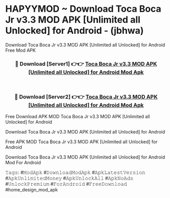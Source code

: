 # HAPYYMOD ~ Download Toca Boca Jr v3.3 MOD APK [Unlimited all Unlocked] for Android - (jbhwa)
Download Toca Boca Jr v3.3 MOD APK [Unlimited all Unlocked] for Android Free Mod APK

<div align="center">
<h3>🔴 Download [Server1] 👉👉 <a href="https://apk-comot.site?title=Toca_Boca_Jr_v3.3_MOD_APK_[Unlimited_all_Unlocked]_for_Android">Toca Boca Jr v3.3 MOD APK [Unlimited all Unlocked] for Android Mod Apk</a></h3><br>

<h3>🔴 Download [Server2] 👉👉 <a href="https://apk-comot.site?title=Toca_Boca_Jr_v3.3_MOD_APK_[Unlimited_all_Unlocked]_for_Android">Toca Boca Jr v3.3 MOD APK [Unlimited all Unlocked] for Android Mod Apk</a></h3>
</div>


Free Download APK MOD Toca Boca Jr v3.3 MOD APK [Unlimited all Unlocked] for Android

Download Toca Boca Jr v3.3 MOD APK [Unlimited all Unlocked] for Android 

Free APK MOD Toca Boca Jr v3.3 MOD APK [Unlimited all Unlocked] for Android 

Download Toca Boca Jr v3.3 MOD APK [Unlimited all Unlocked] for Android Mod For Android

𝚃𝚊𝚐𝚜: #𝙼𝚘𝚍𝙰𝚙𝚔 #𝙳𝚘𝚠𝚗𝚕𝚘𝚊𝚍𝙼𝚘𝚍𝙰𝚙𝚔 #𝙰𝚙𝚔𝙻𝚊𝚝𝚎𝚜𝚝𝚅𝚎𝚛𝚜𝚒𝚘𝚗 #𝙰𝚙𝚔𝚄𝚗𝚕𝚒𝚖𝚒𝚝𝚎𝚍𝙼𝚘𝚗𝚎𝚢 #𝙰𝚙𝚔𝚄𝚗𝚕𝚘𝚌𝚔𝙰𝚕𝚕 #𝙰𝚙𝚔𝙽𝚘𝙰𝚍𝚜 #𝚄𝚗𝚕𝚘𝚌𝚔𝙿𝚛𝚎𝚖𝚒𝚞𝚖 #𝙵𝚘𝚛𝙰𝚗𝚍𝚛𝚘𝚒𝚍 #𝙵𝚛𝚎𝚎𝙳𝚘𝚠𝚗𝚕𝚘𝚊𝚍 #home_design_mod_apk